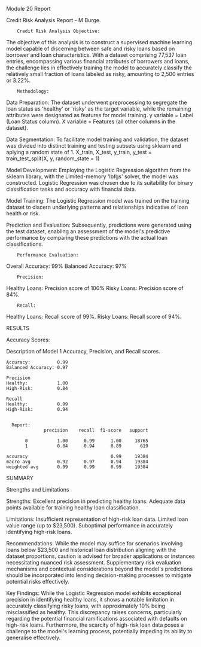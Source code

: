 Module 20 Report


Credit Risk Analysis Report - M Burge.


        Credit Risk Analysis Objective:

The objective of this analysis is to construct a supervised machine learning model capable of discerning between safe and risky loans based on borrower and loan characteristics. With a dataset comprising 77,537 loan entries, encompassing various financial attributes of borrowers and loans, the challenge lies in effectively training the model to accurately classify the relatively small fraction of loans labeled as risky, amounting to 2,500 entries or 3.22%.

        Methodology:

Data Preparation: The dataset underwent preprocessing to segregate the loan status as 'healthy' or 'risky' as the target variable, while the remaining attributes were designated as features for model training.
y variable = Label (Loan Status column).
X variable = Features (all other columns in the dataset).

Data Segmentation: To facilitate model training and validation, the dataset was divided into distinct training and testing subsets using sklearn and aplying a random state of 1.
X_train, X_test, y_train, y_test = train_test_split(X, y, random_state = 1)

Model Development: Employing the Logistic Regression algorithm from the sklearn library, with the Limited-memory 'lbfgs' solver, the model was constructed. Logistic Regression was chosen due to its suitability for binary classification tasks and accuracy with financial data.

Model Training: The Logistic Regression model was trained on the training dataset to discern underlying patterns and relationships indicative of loan health or risk.

Prediction and Evaluation: Subsequently, predictions were generated using the test dataset, enabling an assessment of the model's predictive performance by comparing these predictions with the actual loan classifications.

        Performance Evaluation:

Overall Accuracy: 99%
Balanced Accuracy: 97%

        Precision:
Healthy Loans: Precision score of 100%
Risky Loans:   Precision score of 84%.

        Recall:
Healthy Loans: Recall score of 99%.
Risky Loans:   Recall score of 94%.


RESULTS

Accuracy Scores:

Description of Model 1 Accuracy, Precision, and Recall scores.

    Accuracy:          0.99
    Balanced Accuracy: 0.97
    
    Precision
    Healthy:           1.00
    High-Risk:         0.84
    
    Recall
    Healthy:           0.99
    High-Risk:         0.94
    
    
      Report:
                  precision    recall  f1-score   support

           0           1.00      0.99      1.00     18765
           1           0.84      0.94      0.89       619

    accuracy                               0.99     19384
    macro avg          0.92      0.97      0.94     19384
    weighted avg       0.99      0.99      0.99     19384




SUMMARY

Strengths and Limitations

Strengths:
Excellent precision in predicting healthy loans.
Adequate data points available for training healthy loan classification.

Limitations:
Insufficient representation of high-risk loan data.
Limited loan value range (up to $23,500).
Suboptimal performance in accurately identifying high-risk loans.

Recommendations:
While the model may suffice for scenarios involving loans below $23,500 and historical loan distribution aligning with the dataset proportions, caution is advised for broader applications or instances necessitating nuanced risk assessment. Supplementary risk evaluation mechanisms and contextual considerations beyond the model's predictions should be incorporated into lending decision-making processes to mitigate potential risks effectively. 

Key Findings:
While the Logistic Regression model exhibits exceptional precision in identifying healthy loans, it shows a notable limitation in accurately classifying risky loans, with approximately 10% being misclassified as healthy. This discrepancy raises concerns, particularly regarding the potential financial ramifications associated with defaults on high-risk loans. Furthermore, the scarcity of high-risk loan data poses a challenge to the model's learning process, potentially impeding its ability to generalise effectively.
